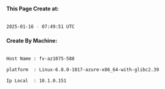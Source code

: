 
   
#### This Page Create at:

```bash

2025-01-16 - 07:49:51 UTC

```

#### Create By Machine:

```bash

Host Name : fv-az1075-588

platform  : Linux-6.8.0-1017-azure-x86_64-with-glibc2.39

Ip Local  : 10.1.0.151

```

